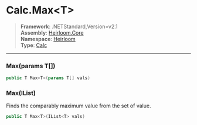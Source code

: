 # Calc.Max\<T>

> **Framework**: .NETStandard,Version=v2.1  
> **Assembly**: [Heirloom.Core][0]  
> **Namespace**: [Heirloom][0]  
> **Type**: [Calc][1]

--------------------------------------------------------------------------------

### Max<T>(params T[])

```cs
public T Max<T>(params T[] vals)
```

### Max<T>(IList<T>)

Finds the comparably maximum value from the set of value.

```cs
public T Max<T>(IList<T> vals)
```

[0]: ../Heirloom.Core.md
[1]: Heirloom.Calc.md
